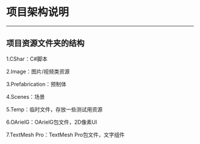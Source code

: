 # 项目架构说明
---
## 项目资源文件夹的结构
1.CShar：C#脚本

2.Image：图片/视频类资源

3.Prefabrication：预制体

4.Scenes：场景

5.Temp：临时文件，存放一些测试用资源

6.OArielG：OArielG包文件，2D像素UI

7.TextMesh Pro：TextMesh Pro包文件，文字组件
